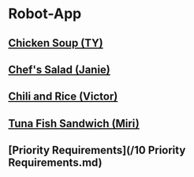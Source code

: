 # Robot-App

## [Chicken Soup (TY)](/TY.md)

## [Chef's Salad (Janie)](/Janie.md)
    
## [Chili and Rice (Victor)](/Victor.md)

## [Tuna Fish Sandwich (Miri)](Miri.md)

## [Priority Requirements](/10 Priority Requirements.md)
